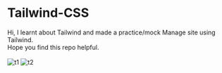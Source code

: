 # Tailwind-CSS
Hi, I learnt about Tailwind and made a practice/mock Manage site using Tailwind. <br/>
Hope you find this repo helpful.<br/>
<br/> ![t1](https://github.com/padmashree138/Tailwind-CSS/assets/156641444/22b8cee9-15d2-45fc-818f-e861f77a7cb7)
![t2](https://github.com/padmashree138/Tailwind-CSS/assets/156641444/c82bfc87-bc83-4632-896d-66be3f958bd2)
